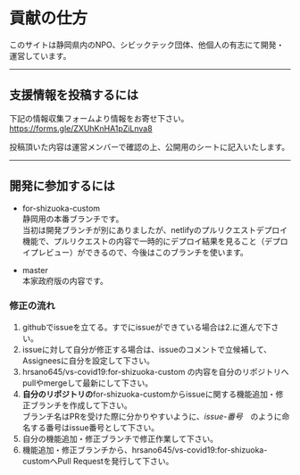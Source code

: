 # 貢献の仕方

このサイトは静岡県内のNPO、シビックテック団体、他個人の有志にて開発・運営しています。

***
## 支援情報を投稿するには

下記の情報収集フォームより情報をお寄せ下さい。  
https://forms.gle/ZXUhKnHA1pZiLnva8


投稿頂いた内容は運営メンバーで確認の上、公開用のシートに記入いたします。


***
## 開発に参加するには
+ for-shizuoka-custom  
静岡用の本番ブランチです。  
当初は開発ブランチが別にありましたが、netlifyのプルリクエストデプロイ機能で、プルリクエストの内容で一時的にデプロイ結果を見ること（デプロイプレビュー）ができるので、今後はこのブランチを使います。

+ master  
本家政府版の内容です。

### 修正の流れ
 1. githubでissueを立てる。すでにissueができている場合は2.に進んで下さい。
 2. issueに対して自分が修正する場合は、issueのコメントで立候補して、Assigneesに自分を設定して下さい。
 3. hrsano645/vs-covid19:for-shizuoka-custom の内容を自分のリポジトリへpullやmergeして最新にして下さい。
 4. **自分のリポジトリの**for-shizuoka-customからissueに関する機能追加・修正ブランチを作成して下さい。  
 ブランチ名はPRを受けた際に分かりやすいように、*issue-番号*　のように命名する番号はissue番号として下さい。
 5. 自分の機能追加・修正ブランチで修正作業して下さい。
 6. 機能追加・修正ブランチから、hrsano645/vs-covid19:for-shizuoka-customへPull Requestを発行して下さい。
